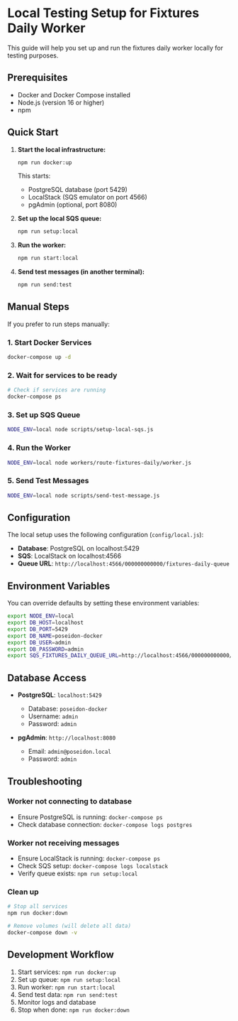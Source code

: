# Local Testing Setup for Fixtures Daily Worker

This guide will help you set up and run the fixtures daily worker locally for testing purposes.

## Prerequisites

- Docker and Docker Compose installed
- Node.js (version 16 or higher)
- npm

## Quick Start

1. **Start the local infrastructure:**

   ```bash
   npm run docker:up
   ```

   This starts:
   - PostgreSQL database (port 5429)
   - LocalStack (SQS emulator on port 4566)
   - pgAdmin (optional, port 8080)

2. **Set up the local SQS queue:**

   ```bash
   npm run setup:local
   ```

3. **Run the worker:**

   ```bash
   npm run start:local
   ```

4. **Send test messages (in another terminal):**
   ```bash
   npm run send:test
   ```

## Manual Steps

If you prefer to run steps manually:

### 1. Start Docker Services

```bash
docker-compose up -d
```

### 2. Wait for services to be ready

```bash
# Check if services are running
docker-compose ps
```

### 3. Set up SQS Queue

```bash
NODE_ENV=local node scripts/setup-local-sqs.js
```

### 4. Run the Worker

```bash
NODE_ENV=local node workers/route-fixtures-daily/worker.js
```

### 5. Send Test Messages

```bash
NODE_ENV=local node scripts/send-test-message.js
```

## Configuration

The local setup uses the following configuration (`config/local.js`):

- **Database**: PostgreSQL on localhost:5429
- **SQS**: LocalStack on localhost:4566
- **Queue URL**: `http://localhost:4566/000000000000/fixtures-daily-queue`

## Environment Variables

You can override defaults by setting these environment variables:

```bash
export NODE_ENV=local
export DB_HOST=localhost
export DB_PORT=5429
export DB_NAME=poseidon-docker
export DB_USER=admin
export DB_PASSWORD=admin
export SQS_FIXTURES_DAILY_QUEUE_URL=http://localhost:4566/000000000000/fixtures-daily-queue
```

## Database Access

- **PostgreSQL**: `localhost:5429`
  - Database: `poseidon-docker`
  - Username: `admin`
  - Password: `admin`

- **pgAdmin**: `http://localhost:8080`
  - Email: `admin@poseidon.local`
  - Password: `admin`

## Troubleshooting

### Worker not connecting to database

- Ensure PostgreSQL is running: `docker-compose ps`
- Check database connection: `docker-compose logs postgres`

### Worker not receiving messages

- Ensure LocalStack is running: `docker-compose ps`
- Check SQS setup: `docker-compose logs localstack`
- Verify queue exists: `npm run setup:local`

### Clean up

```bash
# Stop all services
npm run docker:down

# Remove volumes (will delete all data)
docker-compose down -v
```

## Development Workflow

1. Start services: `npm run docker:up`
2. Set up queue: `npm run setup:local`
3. Run worker: `npm run start:local`
4. Send test data: `npm run send:test`
5. Monitor logs and database
6. Stop when done: `npm run docker:down`
